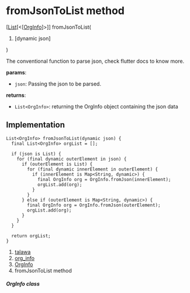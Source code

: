 
<div>

# fromJsonToList method

</div>


[[List](https://api.flutter.dev/flutter/dart-core/List-class.html)[\<[[OrgInfo](../../models_organization_org_info/OrgInfo-class.md)]\>]]
fromJsonToList(

1.  [dynamic
    json]

)



The conventional function to parse json, check flutter docs to know
more.

**params**:

-   `json`: Passing the json to be parsed.

**returns**:

-   `List<OrgInfo>`: returning the OrgInfo object containing the json
    data



## Implementation

``` language-dart
List<OrgInfo> fromJsonToList(dynamic json) {
  final List<OrgInfo> orgList = [];

  if (json is List) {
    for (final dynamic outerElement in json) {
      if (outerElement is List) {
        for (final dynamic innerElement in outerElement) {
          if (innerElement is Map<String, dynamic>) {
            final OrgInfo org = OrgInfo.fromJson(innerElement);
            orgList.add(org);
          }
        }
      } else if (outerElement is Map<String, dynamic>) {
        final OrgInfo org = OrgInfo.fromJson(outerElement);
        orgList.add(org);
      }
    }
  }

  return orgList;
}
```







1.  [talawa](../../index.md)
2.  [org_info](../../models_organization_org_info/)
3.  [OrgInfo](../../models_organization_org_info/OrgInfo-class.md)
4.  fromJsonToList method

##### OrgInfo class







